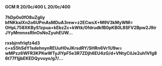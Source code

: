 #### GCM R 20/0c/400 L 20/0c/400
**7hDp0s0fO8uZgliy**<br/>**bfNKkaIXn2o6UPmAsMDuA3rew+z2ECwsX+M9V3kMyWM=**<br/>**OHpL758XKByS1zpua+kEbzZc+kWtk/0fdrudkfB0pKB0L8SFV2Bpw2J9irJYyMmmxsRlnOsNoZyuhEUW...**<br/><br/>
**rxsbjrnfrIqfz4d3**<br/>**c+sS5hSdY1sdehnynREUuH0vJKrsdRY/SHRn6Vr1U9w=**<br/>**wMPzz6WFR3KPKwWTyJlYpF5e3R7ZDjh6EU4zG/d+VNtyCiIJe2uh1Vfg86t77f1jjbEKEDQyvuyo/g7/...**